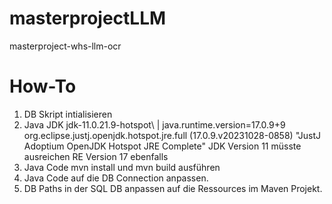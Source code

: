 # masterprojectLLM
masterproject-whs-llm-ocr

# How-To
1. DB Skript intialisieren
2. Java JDK jdk-11.0.21.9-hotspot\ | java.runtime.version=17.0.9+9
 org.eclipse.justj.openjdk.hotspot.jre.full (17.0.9.v20231028-0858) "JustJ Adoptium OpenJDK Hotspot JRE Complete"
JDK Version 11 müsste ausreichen RE Version 17 ebenfalls
3. Java Code mvn install und mvn build ausführen
4. Java Code auf die DB Connection anpassen.
5. DB Paths in der SQL DB anpassen auf die Ressources im Maven Projekt.
